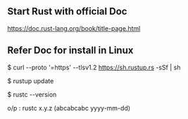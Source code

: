 ## Start Rust with official Doc

https://doc.rust-lang.org/book/title-page.html

## Refer Doc for install in Linux

$ curl --proto '=https' --tlsv1.2 https://sh.rustup.rs -sSf | sh

$ rustup update

$ rustc --version

o/p : rustc x.y.z (abcabcabc yyyy-mm-dd)
